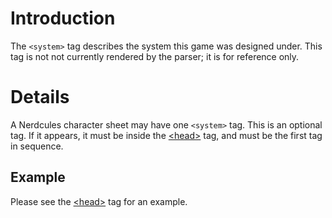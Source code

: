 # Introduction #

The `<system>` tag describes the system this game was designed under.
This tag is not not currently rendered by the parser; it is for reference only.


# Details #

A Nerdcules character sheet may have one `<system>` tag. This is an optional tag. If it appears, it must be inside the [&lt;head&gt;](TagHead.md) tag, and must be the first tag in sequence.

## Example ##

Please see the [&lt;head&gt;](TagHead.md) tag for an example.